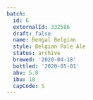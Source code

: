 ```yaml
---
batch:
  id: 6
  externalId: 332586
  draft: false
  name: Bengal Belgian
  style: Belgian Pale Ale
  status: archive
  brewed: '2020-04-18'
  bottled: '2020-05-01'
  abv: 5.8
  ibu: 18
  capCode: S
---
```

